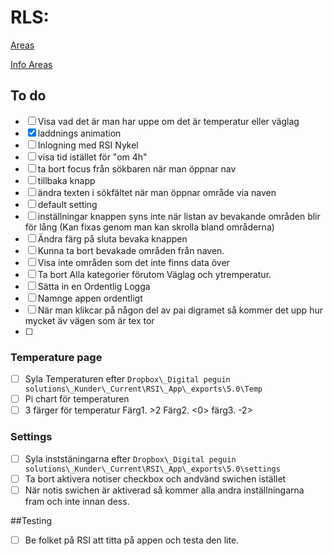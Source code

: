 # RLS:

[Areas](http://163.172.101.14:8000/api//forecasts)

[Info Areas](http://163.172.101.14:8000/api//area/1427@1497772800)

## To do
-[ ] Visa vad det är man har uppe om det är temperatur eller väglag
-[x] laddnings animation
-[ ] Inlogning med RSI Nykel
-[ ] visa tid istället för "om 4h"
-[ ] ta bort focus från sökbaren när man öppnar nav
-[ ] tillbaka knapp
-[ ] ändra texten i sökfältet när man öppnar område via naven
-[ ] default setting
-[ ] inställningar knappen syns inte när listan av bevakande områden blir för lång
  (Kan fixas genom man kan skrolla bland områderna)
-[ ] Ändra färg på sluta bevaka knappen
-[ ] Kunna ta bort bevakade områden från naven.
-[ ] Visa inte områden som det inte finns data över
-[ ] Ta bort Alla kategorier förutom Väglag och ytremperatur.
-[ ] Sätta in en Ordentlig Logga
-[ ] Namnge appen ordentligt
-[ ] När man klikcar på någon del av pai 
    digramet så kommer det upp hur mycket äv vägen som är tex tor
-[ ] 

### Temperature page
-[ ] Syla Temperaturen efter `Dropbox\_Digital peguin solutions\_Kunder\_Current\RSI\_App\_exports\5.0\Temp`
-[ ] Pi chart för temperaturen
-[ ] 3 färger för temperatur  Färg1. >2 Färg2. <0>  färg3. -2>

### Settings
-[ ] Syla inststäningarna efter `Dropbox\_Digital peguin solutions\_Kunder\_Current\RSI\_App\_exports\5.0\settings`
-[ ] Ta bort aktivera notiser checkbox och andvänd swichen istället
-[ ] När notis swichen är aktiverad så kommer alla andra inställningarna fram och inte innan dess.

##Testing
-[ ] Be folket på RSI att titta på appen och testa den lite.